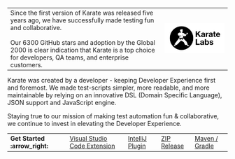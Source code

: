 <table>
<tr>
<td>
Since the first version of Karate was released five years ago, we have successfully made testing fun and collaborative. <br/><br/>Our 6300 GitHub stars and adoption by the Global 2000 is clear indication that Karate is a top choice for developers, QA teams, and enterprise customers.
</td>
<td width="30%">
<a href="https://karatelabs.io">
<picture>
  <source media="(prefers-color-scheme: dark)" srcset="https://raw.githubusercontent.com/karatelabs/.github/main/profile/karate-labs-wide-black.png">
  <img src="https://raw.githubusercontent.com/karatelabs/.github/main/profile/karate-labs-wide.png"/>
</picture>
</a>
</td>
</tr>
</table>

Karate was created by a developer - keeping Developer Experience first and foremost. We made test-scripts simpler, more readable, and more maintainable by relying on an innovative DSL (Domain Specific Language), JSON support and JavaScript engine.

Staying true to our mission of making test automation fun & collaborative, we continue to invest in elevating the Developer Experience.

<table>
<tr>
<td>
<strong>Get Started :arrow_right:</strong>
</td>
<td>
<a href="https://marketplace.visualstudio.com/items?itemName=karatelabs.karate">Visual Studio Code Extension</a>
</td>
<td>
<a href="https://plugins.jetbrains.com/plugin/19232-karate">IntelliJ Plugin</a>
</td>
<td>
<a href="https://github.com/karatelabs/karate/wiki/ZIP-Release">ZIP Release</a>
</td>
<td>
<a href="https://karatelabs.github.io/karate/#getting-started">Maven / Gradle</a>
</td>
</tr>
</table>
